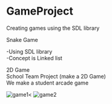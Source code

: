 # GameProject
 Creating games using the SDL library

Snake Game<div>
-Using SDL library<div>
-Concept is Linked list<div>
<div>
2D Game<div>
School Team Project (make a 2D Game)<div>
We make a student arcade game<div>

![game1](https://user-images.githubusercontent.com/33900239/87551089-cbad4a80-c6ea-11ea-8ca9-524c703dda16.JPG)<
![game2](https://user-images.githubusercontent.com/33900239/87551091-ccde7780-c6ea-11ea-880d-f295bc6392e0.JPG)
